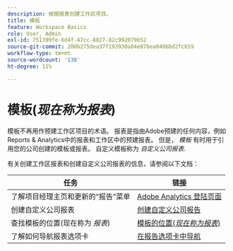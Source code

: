 ```yaml
---
description: 根据报表创建工作区项目。
title: 模板
feature: Workspace Basics
role: User, Admin
exl-id: 751399fe-6d4f-47cc-8827-82c992079b52
source-git-commit: 200b275dea37f193930a04e87bea049bbd2fcb59
workflow-type: tm+mt
source-wordcount: '138'
ht-degree: 11%

---
```


# 模板(*现在称为报表*)

模板不再用作预建工作区项目的术语。 报表是指由Adobe预建的任何内容，例如Reports &amp; Analytics中的报表和工作区中的预建报表。 但是， *模板* 有时用于引用您的公司创建的模板或报表。 自定义模板称为 *自定义公司报表*.

有关创建工作区报表和创建自定义公司报表的信息，请参阅以下文档：

| 任务 | 链接 |
|---|---| 
| 了解项目经理主页和更新的“报告”菜单 | [Adobe Analytics 登陆页面](/help/analyze/landing.md) |
| 创建自定义公司报表 | [创建自定义公司报告](/help/analyze/landing.md#company-report) |
| 查找模板的位置(现在称为 *报表*) | [模板的位置(*现在称为报表*)](/help/analyze/landing.md#templates) |
| 了解如何导航报表选项卡 | [在报告选项卡中导航](/help/analyze/landing.md#navigate-reports) |